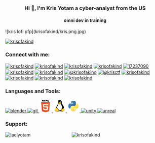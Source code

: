 <h3 align="center">Hi 👋, I'm Kris Yotam a cyber-analyst from the US</h3>
<h4 align="center">omni dev in training</h4>
![kris lofi pfp](krisofakind/kris.png.jpg)

<p align="left"> <a href="https://twitter.com/krisofakind" target="blank"><img src="https://img.shields.io/twitter/follow/krisofakind?logo=twitter&style=for-the-badge" alt="krisofakind" /></a> </p>

<h3 align="left">Connect with me:</h3>
<p align="left">
<a href="https://codepen.io/krisofakind" target="blank"><img align="center" src="https://raw.githubusercontent.com/rahuldkjain/github-profile-readme-generator/master/src/images/icons/Social/codepen.svg" alt="krisofakind" height="30" width="40" /></a>
<a href="https://dev.to/krisofakind" target="blank"><img align="center" src="https://raw.githubusercontent.com/rahuldkjain/github-profile-readme-generator/master/src/images/icons/Social/devto.svg" alt="krisofakind" height="30" width="40" /></a>
<a href="https://twitter.com/krisofakind" target="blank"><img align="center" src="https://raw.githubusercontent.com/rahuldkjain/github-profile-readme-generator/master/src/images/icons/Social/twitter.svg" alt="krisofakind" height="30" width="40" /></a>
<a href="https://linkedin.com/in/krisofakind" target="blank"><img align="center" src="https://raw.githubusercontent.com/rahuldkjain/github-profile-readme-generator/master/src/images/icons/Social/linked-in-alt.svg" alt="krisofakind" height="30" width="40" /></a>
<a href="https://stackoverflow.com/users/17237090" target="blank"><img align="center" src="https://raw.githubusercontent.com/rahuldkjain/github-profile-readme-generator/master/src/images/icons/Social/stack-overflow.svg" alt="17237090" height="30" width="40" /></a>
<a href="https://instagram.com/krisofakind" target="blank"><img align="center" src="https://raw.githubusercontent.com/rahuldkjain/github-profile-readme-generator/master/src/images/icons/Social/instagram.svg" alt="krisofakind" height="30" width="40" /></a>
<a href="https://hashnode.com/krisofakind" target="blank"><img align="center" src="https://raw.githubusercontent.com/rahuldkjain/github-profile-readme-generator/master/src/images/icons/Social/hashnode.svg" alt="krisofakind" height="30" width="40" /></a>
<a href="https://medium.com/@krisofakind" target="blank"><img align="center" src="https://raw.githubusercontent.com/rahuldkjain/github-profile-readme-generator/master/src/images/icons/Social/medium.svg" alt="@krisofakind" height="30" width="40" /></a>
<a href="https://www.youtube.com/c/@krisctf" target="blank"><img align="center" src="https://raw.githubusercontent.com/rahuldkjain/github-profile-readme-generator/master/src/images/icons/Social/youtube.svg" alt="@krisctf" height="30" width="40" /></a>
<a href="https://www.codechef.com/users/krisofakind" target="blank"><img align="center" src="https://cdn.jsdelivr.net/npm/simple-icons@3.1.0/icons/codechef.svg" alt="krisofakind" height="30" width="40" /></a>
<a href="https://www.hackerrank.com/krisofakind" target="blank"><img align="center" src="https://raw.githubusercontent.com/rahuldkjain/github-profile-readme-generator/master/src/images/icons/Social/hackerrank.svg" alt="krisofakind" height="30" width="40" /></a>
<a href="https://codeforces.com/profile/krisofakind" target="blank"><img align="center" src="https://raw.githubusercontent.com/rahuldkjain/github-profile-readme-generator/master/src/images/icons/Social/codeforces.svg" alt="krisofakind" height="30" width="40" /></a>
<a href="https://www.leetcode.com/krisofakind" target="blank"><img align="center" src="https://raw.githubusercontent.com/rahuldkjain/github-profile-readme-generator/master/src/images/icons/Social/leet-code.svg" alt="krisofakind" height="30" width="40" /></a>
</p>

<h3 align="left">Languages and Tools:</h3>
<p align="left"> <a href="https://www.blender.org/" target="_blank" rel="noreferrer"> <img src="https://download.blender.org/branding/community/blender_community_badge_white.svg" alt="blender" width="40" height="40"/> </a> <a href="https://git-scm.com/" target="_blank" rel="noreferrer"> <img src="https://www.vectorlogo.zone/logos/git-scm/git-scm-icon.svg" alt="git" width="40" height="40"/> </a> <a href="https://www.w3.org/html/" target="_blank" rel="noreferrer"> <img src="https://raw.githubusercontent.com/devicons/devicon/master/icons/html5/html5-original-wordmark.svg" alt="html5" width="40" height="40"/> </a> <a href="https://www.linux.org/" target="_blank" rel="noreferrer"> <img src="https://raw.githubusercontent.com/devicons/devicon/master/icons/linux/linux-original.svg" alt="linux" width="40" height="40"/> </a> <a href="https://www.python.org" target="_blank" rel="noreferrer"> <img src="https://raw.githubusercontent.com/devicons/devicon/master/icons/python/python-original.svg" alt="python" width="40" height="40"/> </a> <a href="https://unity.com/" target="_blank" rel="noreferrer"> <img src="https://www.vectorlogo.zone/logos/unity3d/unity3d-icon.svg" alt="unity" width="40" height="40"/> </a> <a href="https://unrealengine.com/" target="_blank" rel="noreferrer"> <img src="https://raw.githubusercontent.com/kenangundogan/fontisto/036b7eca71aab1bef8e6a0518f7329f13ed62f6b/icons/svg/brand/unreal-engine.svg" alt="unreal" width="40" height="40"/> </a> </p>

<h3 align="left">Support:</h3>
<p><a href="https://www.buymeacoffee.com/laelyotam"> <img align="left" src="https://cdn.buymeacoffee.com/buttons/v2/default-yellow.png" height="50" width="210" alt="laelyotam" /></a><a href="https://ko-fi.com/krisofakind"> <img align="left" src="https://cdn.ko-fi.com/cdn/kofi3.png?v=3" height="50" width="210" alt="krisofakind" /></a></p><br><br>



